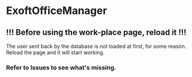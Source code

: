 # ExoftOfficeManager

## !!! Before using the work-place page, reload it !!!
The user sent back by the database is not loaded at first, for some reason. Reload the page and it will start working.

### Refer to Issues to see what's missing.
